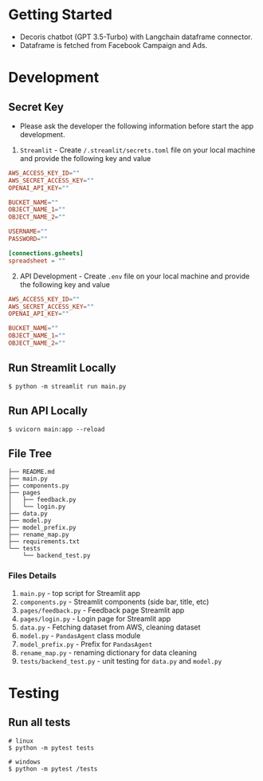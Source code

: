 # Getting Started

- Decoris chatbot (GPT 3.5-Turbo) with Langchain dataframe connector.
- Dataframe is fetched from Facebook Campaign and Ads.

# Development
## Secret Key
- Please ask the developer the following information before start the app development.

1. `Streamlit` - Create `/.streamlit/secrets.toml` file on your local machine and provide the following key and value
```toml
AWS_ACCESS_KEY_ID=""
AWS_SECRET_ACCESS_KEY=""
OPENAI_API_KEY=""

BUCKET_NAME=""
OBJECT_NAME_1=""
OBJECT_NAME_2=""

USERNAME=""
PASSWORD=""

[connections.gsheets]
spreadsheet = ""
```
2. API Development - Create `.env` file on your local machine and provide
the following key and value
```toml
AWS_ACCESS_KEY_ID=""
AWS_SECRET_ACCESS_KEY=""
OPENAI_API_KEY=""

BUCKET_NAME=""
OBJECT_NAME_1=""
OBJECT_NAME_2=""
```

## Run Streamlit Locally
```
$ python -m streamlit run main.py
```
## Run API Locally
```
$ uvicorn main:app --reload
```

## File Tree
```
├── README.md
├── main.py                     
├── components.py       
├── pages               
│   ├── feedback.py
│   └── login.py
├── data.py             
├── model.py           
├── model_prefix.py   
├── rename_map.py     
├── requirements.txt
└── tests             
    └── backend_test.py
```
### Files Details
1. `main.py` - top script for Streamlit app
2. `components.py` - Streamlit components (side bar, title, etc)
3. `pages/feedback.py` - Feedback page Streamlit app
4. `pages/login.py` - Login page for Streamlit app
5. `data.py` - Fetching dataset from AWS, cleaning dataset
6. `model.py` - `PandasAgent` class module
7. `model_prefix.py` - Prefix for `PandasAgent`
8. `rename_map.py` - renaming dictionary for data cleaning
9. `tests/backend_test.py` - unit testing for `data.py` and `model.py`

# Testing
## Run all tests
```
# linux
$ python -m pytest tests

# windows
$ python -m pytest /tests
```
